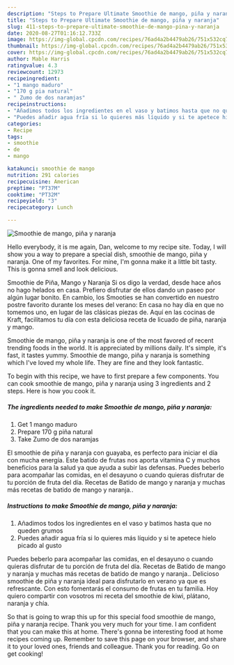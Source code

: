 ```yaml
---
description: "Steps to Prepare Ultimate Smoothie de mango, piña y naranja"
title: "Steps to Prepare Ultimate Smoothie de mango, piña y naranja"
slug: 411-steps-to-prepare-ultimate-smoothie-de-mango-pina-y-naranja
date: 2020-08-27T01:16:12.733Z
image: https://img-global.cpcdn.com/recipes/76ad4a2b4479ab26/751x532cq70/smoothie-de-mango-pina-y-naranja-foto-principal.jpg
thumbnail: https://img-global.cpcdn.com/recipes/76ad4a2b4479ab26/751x532cq70/smoothie-de-mango-pina-y-naranja-foto-principal.jpg
cover: https://img-global.cpcdn.com/recipes/76ad4a2b4479ab26/751x532cq70/smoothie-de-mango-pina-y-naranja-foto-principal.jpg
author: Mable Harris
ratingvalue: 4.3
reviewcount: 12973
recipeingredient:
- "1 mango maduro"
- "170 g pia natural"
- " Zumo de dos naramjas"
recipeinstructions:
- "Añadimos todos los ingredientes en el vaso y batimos hasta que no queden grumos"
- "Puedes añadir agua fría si lo quieres más líquido y si te apetece hielo picado al gusto"
categories:
- Recipe
tags:
- smoothie
- de
- mango

katakunci: smoothie de mango 
nutrition: 291 calories
recipecuisine: American
preptime: "PT37M"
cooktime: "PT32M"
recipeyield: "3"
recipecategory: Lunch

---
```



![Smoothie de mango, piña y naranja](https://img-global.cpcdn.com/recipes/76ad4a2b4479ab26/751x532cq70/smoothie-de-mango-pina-y-naranja-foto-principal.jpg)

Hello everybody, it is me again, Dan, welcome to my recipe site. Today, I will show you a way to prepare a special dish, smoothie de mango, piña y naranja. One of my favorites. For mine, I'm gonna make it a little bit tasty. This is gonna smell and look delicious.

Smoothie de Piña, Mango y Naranja Si os digo la verdad, desde hace años no hago helados en casa. Prefiero disfrutar de ellos dando un paseo por algún lugar bonito. En cambio, los Smooties se han convertido en nuestro postre favorito durante los meses del verano: En casa no hay día en que no tomemos uno, en lugar de las clásicas piezas de. Aquí en las cocinas de Kraft, facilitamos tu día con esta deliciosa receta de licuado de piña, naranja y mango.

Smoothie de mango, piña y naranja is one of the most favored of recent trending foods in the world. It is appreciated by millions daily. It's simple, it's fast, it tastes yummy. Smoothie de mango, piña y naranja is something which I've loved my whole life. They are fine and they look fantastic.


To begin with this recipe, we have to first prepare a few components. You can cook smoothie de mango, piña y naranja using 3 ingredients and 2 steps. Here is how you cook it.

<!--inarticleads1-->

##### The ingredients needed to make Smoothie de mango, piña y naranja:

1. Get 1 mango maduro
1. Prepare 170 g piña natural
1. Take  Zumo de dos naramjas


El smoothie de piña y naranja con guayaba, es perfecto para iniciar el día con mucha energía. Este batido de frutas nos aporta vitamina C y muchos beneficios para la salud ya que ayuda a subir las defensas. Puedes beberlo para acompañar las comidas, en el desayuno o cuando quieras disfrutar de tu porción de fruta del día. Recetas de Batido de mango y naranja y muchas más recetas de batido de mango y naranja.. 

<!--inarticleads2-->

##### Instructions to make Smoothie de mango, piña y naranja:

1. Añadimos todos los ingredientes en el vaso y batimos hasta que no queden grumos
1. Puedes añadir agua fría si lo quieres más líquido y si te apetece hielo picado al gusto


Puedes beberlo para acompañar las comidas, en el desayuno o cuando quieras disfrutar de tu porción de fruta del día. Recetas de Batido de mango y naranja y muchas más recetas de batido de mango y naranja.. Delicioso smoothie de piña y naranja ideal para disfrutarlo en verano ya que es refrescante. Con esto fomentarás el consumo de frutas en tu familia. Hoy quiero compartir con vosotros mi receta del smoothie de kiwi, plátano, naranja y chía. 

So that is going to wrap this up for this special food smoothie de mango, piña y naranja recipe. Thank you very much for your time. I am confident that you can make this at home. There's gonna be interesting food at home recipes coming up. Remember to save this page on your browser, and share it to your loved ones, friends and colleague. Thank you for reading. Go on get cooking!
